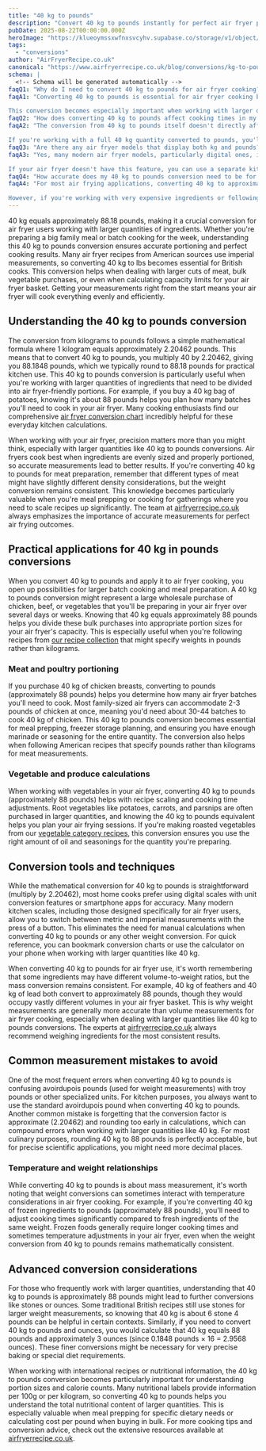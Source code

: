 ```yaml
---
title: "40 kg to pounds"
description: "Convert 40 kg to pounds instantly for perfect air fryer portions. Get accurate measurements and cooking tips for better results every time."
pubDate: 2025-08-22T00:00:00.000Z
heroImage: "https://klueoymssxwfnxsvcyhv.supabase.co/storage/v1/object/public/Shmucket/40-kg-to-pounds.webp"
tags:
  - "conversions"
author: "AirFryerRecipe.co.uk"
canonical: "https://www.airfryerrecipe.co.uk/blog/conversions/kg-to-pounds/40-kg-to-pounds"
schema: |
  <!-- Schema will be generated automatically -->
faqQ1: "Why do I need to convert 40 kg to pounds for air fryer cooking?"
faqA1: "Converting 40 kg to pounds is essential for air fryer cooking because many recipes, particularly from American sources, use imperial measurements. When you know that 40 kg equals approximately 88 pounds, you can accurately portion ingredients for your air fryer basket, ensure even cooking, and follow recipes correctly without measurement errors.

This conversion becomes especially important when working with larger quantities for meal prepping or batch cooking. Proper portioning based on accurate 40 kg to pounds conversion prevents overcrowding your air fryer, which is crucial for achieving that perfect crispiness and even cooking that air fryers are known for."
faqQ2: "How does converting 40 kg to pounds affect cooking times in my air fryer?"
faqA2: "The conversion from 40 kg to pounds itself doesn't directly affect cooking times, but the resulting weight does. Air fryer cooking times are primarily determined by the weight and density of food, not the measurement units used. However, knowing that 40 kg equals approximately 88 pounds helps you portion ingredients appropriately for your air fryer's capacity.

If you're working with a full 40 kg quantity converted to pounds, you'll need to cook in multiple batches rather than adjusting time for a single batch. Overloading your air fryer with too much food at once (even with correct 40 kg to pounds conversion) will result in uneven cooking, so proper batch planning is essential for best results."
faqQ3: "Are there any air fryer models that display both kg and pounds?"
faqA3: "Yes, many modern air fryer models, particularly digital ones, include built-in scales that can toggle between metric and imperial measurements. These smart air fryers often allow you to switch between kilograms and pounds with a simple button press, eliminating the need for manual 40 kg to pounds conversions. Some even have preset programs that adjust cooking times based on the weight unit selected.

If your air fryer doesn't have this feature, you can use a separate kitchen scale that offers unit conversion. Many digital kitchen scales available today allow you to easily switch between grams, kilograms, ounces, and pounds, making 40 kg to pounds conversions quick and accurate for air fryer preparation."
faqQ4: "How accurate does my 40 kg to pounds conversion need to be for air frying?"
faqA4: "For most air frying applications, converting 40 kg to approximately 88 pounds is perfectly adequate. Air frying is generally forgiving with small measurement variations, unlike baking which requires extreme precision. The difference between 40 kg converted exactly (88.1848 pounds) and rounded to 88 pounds represents less than a 0.2% variance, which is negligible for air fryer cooking.

However, if you're working with very expensive ingredients or following specific dietary requirements that demand exact measurements, you might want to use the precise conversion. For everyday air frying of vegetables, meats, and frozen foods, the rounded 40 kg to 88 pounds conversion will serve you perfectly well without affecting your cooking results."
---
```

<p>40 kg equals approximately 88.18 pounds, making it a crucial conversion for air fryer users working with larger quantities of ingredients. Whether you're preparing a big family meal or batch cooking for the week, understanding this 40 kg to pounds conversion ensures accurate portioning and perfect cooking results. Many air fryer recipes from American sources use imperial measurements, so converting 40 kg to lbs becomes essential for British cooks. This conversion helps when dealing with larger cuts of meat, bulk vegetable purchases, or even when calculating capacity limits for your air fryer basket. Getting your measurements right from the start means your air fryer will cook everything evenly and efficiently.</p>

<h2>Understanding the 40 kg to pounds conversion</h2>
<p>The conversion from kilograms to pounds follows a simple mathematical formula where 1 kilogram equals approximately 2.20462 pounds. This means that to convert 40 kg to pounds, you multiply 40 by 2.20462, giving you 88.1848 pounds, which we typically round to 88.18 pounds for practical kitchen use. This 40 kg to pounds conversion is particularly useful when you're working with larger quantities of ingredients that need to be divided into air fryer-friendly portions. For example, if you buy a 40 kg bag of potatoes, knowing it's about 88 pounds helps you plan how many batches you'll need to cook in your air fryer. Many cooking enthusiasts find our comprehensive <a href="https://www.airfryerrecipe.co.uk/air-fryer-conversion-chart">air fryer conversion chart</a> incredibly helpful for these everyday kitchen calculations.</p>

<p>When working with your air fryer, precision matters more than you might think, especially with larger quantities like 40 kg to pounds conversions. Air fryers cook best when ingredients are evenly sized and properly portioned, so accurate measurements lead to better results. If you're converting 40 kg to pounds for meat preparation, remember that different types of meat might have slightly different density considerations, but the weight conversion remains consistent. This knowledge becomes particularly valuable when you're meal prepping or cooking for gatherings where you need to scale recipes up significantly. The team at <a href="https://www.airfryerrecipe.co.uk/">airfryerrecipe.co.uk</a> always emphasizes the importance of accurate measurements for perfect air frying outcomes.</p>

<h2>Practical applications for 40 kg in pounds conversions</h2>
<p>When you convert 40 kg to pounds and apply it to air fryer cooking, you open up possibilities for larger batch cooking and meal preparation. A 40 kg to pounds conversion might represent a large wholesale purchase of chicken, beef, or vegetables that you'll be preparing in your air fryer over several days or weeks. Knowing that 40 kg equals approximately 88 pounds helps you divide these bulk purchases into appropriate portion sizes for your air fryer's capacity. This is especially useful when you're following recipes from <a href="https://www.airfryerrecipe.co.uk/recipes">our recipe collection</a> that might specify weights in pounds rather than kilograms.</p>

<h3>Meat and poultry portioning</h3>
<p>If you purchase 40 kg of chicken breasts, converting to pounds (approximately 88 pounds) helps you determine how many air fryer batches you'll need to cook. Most family-sized air fryers can accommodate 2-3 pounds of chicken at once, meaning you'd need about 30-44 batches to cook 40 kg of chicken. This 40 kg to pounds conversion becomes essential for meal prepping, freezer storage planning, and ensuring you have enough marinade or seasoning for the entire quantity. The conversion also helps when following American recipes that specify pounds rather than kilograms for meat measurements.</p>

<h3>Vegetable and produce calculations</h3>
<p>When working with vegetables in your air fryer, converting 40 kg to pounds (approximately 88 pounds) helps with recipe scaling and cooking time adjustments. Root vegetables like potatoes, carrots, and parsnips are often purchased in larger quantities, and knowing the 40 kg to pounds equivalent helps you plan your air frying sessions. If you're making roasted vegetables from our <a href="https://www.airfryerrecipe.co.uk/recipe-category/vegetables">vegetable category recipes</a>, this conversion ensures you use the right amount of oil and seasonings for the quantity you're preparing.</p>

<h2>Conversion tools and techniques</h2>
<p>While the mathematical conversion for 40 kg to pounds is straightforward (multiply by 2.20462), most home cooks prefer using digital scales with unit conversion features or smartphone apps for accuracy. Many modern kitchen scales, including those designed specifically for air fryer users, allow you to switch between metric and imperial measurements with the press of a button. This eliminates the need for manual calculations when converting 40 kg to pounds or any other weight conversion. For quick reference, you can bookmark conversion charts or use the calculator on your phone when working with larger quantities like 40 kg.</p>

<p>When converting 40 kg to pounds for air fryer use, it's worth remembering that some ingredients may have different volume-to-weight ratios, but the mass conversion remains consistent. For example, 40 kg of feathers and 40 kg of lead both convert to approximately 88 pounds, though they would occupy vastly different volumes in your air fryer basket. This is why weight measurements are generally more accurate than volume measurements for air fryer cooking, especially when dealing with larger quantities like 40 kg to pounds conversions. The experts at <a href="https://www.airfryerrecipe.co.uk/">airfryerrecipe.co.uk</a> always recommend weighing ingredients for the most consistent results.</p>

<h2>Common measurement mistakes to avoid</h2>
<p>One of the most frequent errors when converting 40 kg to pounds is confusing avoirdupois pounds (used for weight measurements) with troy pounds or other specialized units. For kitchen purposes, you always want to use the standard avoirdupois pound when converting 40 kg to pounds. Another common mistake is forgetting that the conversion factor is approximate (2.20462) and rounding too early in calculations, which can compound errors when working with larger quantities like 40 kg. For most culinary purposes, rounding 40 kg to 88 pounds is perfectly acceptable, but for precise scientific applications, you might need more decimal places.</p>

<h3>Temperature and weight relationships</h3>
<p>While converting 40 kg to pounds is about mass measurement, it's worth noting that weight conversions can sometimes interact with temperature considerations in air fryer cooking. For example, if you're converting 40 kg of frozen ingredients to pounds (approximately 88 pounds), you'll need to adjust cooking times significantly compared to fresh ingredients of the same weight. Frozen foods generally require longer cooking times and sometimes temperature adjustments in your air fryer, even when the weight conversion from 40 kg to pounds remains mathematically consistent.</p>

<h2>Advanced conversion considerations</h2>
<p>For those who frequently work with larger quantities, understanding that 40 kg to pounds is approximately 88 pounds might lead to further conversions like stones or ounces. Some traditional British recipes still use stones for larger weight measurements, so knowing that 40 kg is about 6 stone 4 pounds can be helpful in certain contexts. Similarly, if you need to convert 40 kg to pounds and ounces, you would calculate that 40 kg equals 88 pounds and approximately 3 ounces (since 0.1848 pounds × 16 = 2.9568 ounces). These finer conversions might be necessary for very precise baking or special diet requirements.</p>

<p>When working with international recipes or nutritional information, the 40 kg to pounds conversion becomes particularly important for understanding portion sizes and calorie counts. Many nutritional labels provide information per 100g or per kilogram, so converting 40 kg to pounds helps you understand the total nutritional content of larger quantities. This is especially valuable when meal prepping for specific dietary needs or calculating cost per pound when buying in bulk. For more cooking tips and conversion advice, check out the extensive resources available at <a href="https://www.airfryerrecipe.co.uk/">airfryerrecipe.co.uk</a>.</p>
